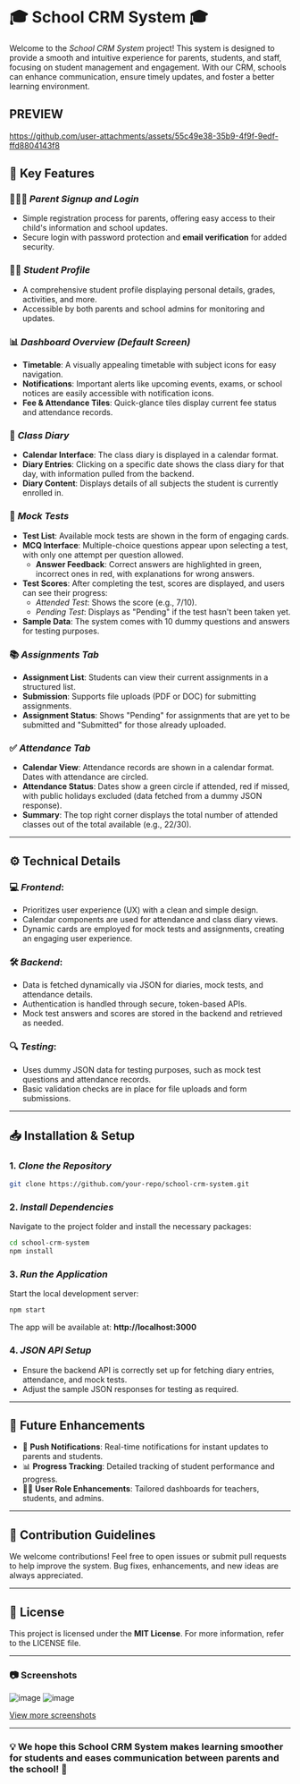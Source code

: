 # 🎓 School CRM System 🎓

Welcome to the *School CRM System* project! This system is designed to provide a smooth and intuitive experience for parents, students, and staff, focusing on student management and engagement. With our CRM, schools can enhance communication, ensure timely updates, and foster a better learning environment.
## PREVIEW


https://github.com/user-attachments/assets/55c49e38-35b9-4f9f-9edf-ffd8804143f8



## 🌟 Key Features

### 👨‍👩‍👦 *Parent Signup and Login*
   - Simple registration process for parents, offering easy access to their child's information and school updates.
   - Secure login with password protection and **email verification** for added security.

### 🧑‍🎓 *Student Profile*
   - A comprehensive student profile displaying personal details, grades, activities, and more.
   - Accessible by both parents and school admins for monitoring and updates.

### 📊 *Dashboard Overview (Default Screen)*
   - **Timetable**: A visually appealing timetable with subject icons for easy navigation.
   - **Notifications**: Important alerts like upcoming events, exams, or school notices are easily accessible with notification icons.
   - **Fee & Attendance Tiles**: Quick-glance tiles display current fee status and attendance records.

### 📅 *Class Diary*
   - **Calendar Interface**: The class diary is displayed in a calendar format.
   - **Diary Entries**: Clicking on a specific date shows the class diary for that day, with information pulled from the backend.
   - **Diary Content**: Displays details of all subjects the student is currently enrolled in.

### 📝 *Mock Tests*
   - **Test List**: Available mock tests are shown in the form of engaging cards.
   - **MCQ Interface**: Multiple-choice questions appear upon selecting a test, with only one attempt per question allowed.
      - **Answer Feedback**: Correct answers are highlighted in green, incorrect ones in red, with explanations for wrong answers.
   - **Test Scores**: After completing the test, scores are displayed, and users can see their progress:
      - *Attended Test*: Shows the score (e.g., 7/10).
      - *Pending Test*: Displays as "Pending" if the test hasn't been taken yet.
   - **Sample Data**: The system comes with 10 dummy questions and answers for testing purposes.

### 📚 *Assignments Tab*
   - **Assignment List**: Students can view their current assignments in a structured list.
   - **Submission**: Supports file uploads (PDF or DOC) for submitting assignments.
   - **Assignment Status**: Shows "Pending" for assignments that are yet to be submitted and "Submitted" for those already uploaded.

### ✅ *Attendance Tab*
   - **Calendar View**: Attendance records are shown in a calendar format. Dates with attendance are circled.
   - **Attendance Status**: Dates show a green circle if attended, red if missed, with public holidays excluded (data fetched from a dummy JSON response).
   - **Summary**: The top right corner displays the total number of attended classes out of the total available (e.g., 22/30).

---

## ⚙️ Technical Details

### 💻 *Frontend*:
   - Prioritizes user experience (UX) with a clean and simple design.
   - Calendar components are used for attendance and class diary views.
   - Dynamic cards are employed for mock tests and assignments, creating an engaging user experience.

### 🛠️ *Backend*:
   - Data is fetched dynamically via JSON for diaries, mock tests, and attendance details.
   - Authentication is handled through secure, token-based APIs.
   - Mock test answers and scores are stored in the backend and retrieved as needed.

### 🔍 *Testing*:
   - Uses dummy JSON data for testing purposes, such as mock test questions and attendance records.
   - Basic validation checks are in place for file uploads and form submissions.

---

## 📥 Installation & Setup

### 1. *Clone the Repository* 
   ```bash
   git clone https://github.com/your-repo/school-crm-system.git
   ```

### 2. *Install Dependencies* 
   Navigate to the project folder and install the necessary packages:
   ```bash
   cd school-crm-system
   npm install
   ```

### 3. *Run the Application* 
   Start the local development server:
   ```bash
   npm start
   ```
   The app will be available at: **http://localhost:3000**

### 4. *JSON API Setup*
   - Ensure the backend API is correctly set up for fetching diary entries, attendance, and mock tests.
   - Adjust the sample JSON responses for testing as required.

---

## 🚀 Future Enhancements

- 🔔 **Push Notifications**: Real-time notifications for instant updates to parents and students.
- 📊 **Progress Tracking**: Detailed tracking of student performance and progress.
- 👨‍🏫 **User Role Enhancements**: Tailored dashboards for teachers, students, and admins.

---

## 🤝 Contribution Guidelines

We welcome contributions! Feel free to open issues or submit pull requests to help improve the system. Bug fixes, enhancements, and new ideas are always appreciated.

---

## 📄 License

This project is licensed under the **MIT License**. For more information, refer to the LICENSE file.

---

### 📷 Screenshots
![image](https://github.com/user-attachments/assets/99f053d8-8917-4513-a79f-bf5154f1c9db)
![image](https://github.com/user-attachments/assets/d41d8b2a-0e40-487e-87ad-1a9e12caf153)

[View more screenshots](https://github.com/user-attachments/assets/727a661c-65e0-4cfc-bf13-4a6675a1f4a1)

---

### 💡 We hope this School CRM System makes learning smoother for students and eases communication between parents and the school! 🎉
